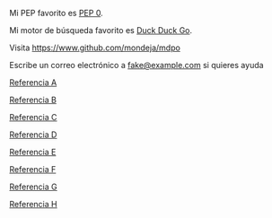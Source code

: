 Mi PEP favorito es [PEP 0](https://www.python.org/dev/peps/).

Mi motor de búsqueda favorito es [Duck Duck Go](https://duckduckgo.com "El mejor
motor de búsqueda para privacidad").

Visita <https://www.github.com/mondeja/mdpo>

Escribe un correo electrónico a [fake@example.com](mailto:fake@example.com) si
quieres ayuda

[Referencia A](https://github.com/mondeja/mdpo)

[Referencia B](https://github.com/mondeja/mdpo "Segunda referencia")

[Referencia C](https://github.com/mondeja/mdpo "Tercera referencia")

[Referencia D](https://github.com/mondeja/mdpo "Cuarta referencia")

[Referencia E](https://github.com/mondeja/mdpo)

[Referencia F](https://github.com/mondeja/mdpo "Sexta referencia")

[Referencia G](https://github.com/mondeja/mdpo "Séptima referencia")

[Referencia H](https://github.com/mondeja/mdpo "Octava referencia")
